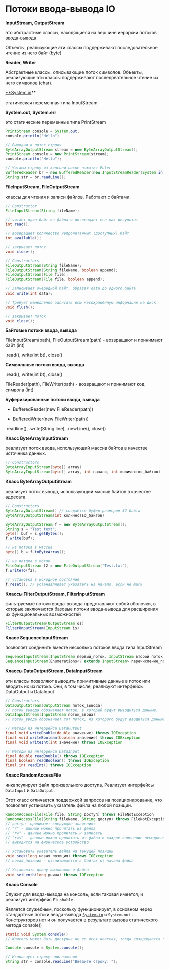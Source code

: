 # Потоки ввода-вывода IO

**InputStream, OutputStream**

это абстрактные классы, находящиеся на вершине иерархии потоков ввода-вывода

Объекты, реализующие эти классы поддерживают последовательное чтение из него байт (byte)

**Reader, Writer**

Абстрактные классы, описывающие поток символов. Объекты, реализующие эти классы поддерживают последовательное чтение из него символов (char).

[**System.in](http://System.in)** 

статическая переменная типа InputStream

**System.out, System.err**

это статические переменные типа PrintStream

```java
PrintStream console = System.out;
console.println("Hello")

// Выводим в поток строку
ByteArrayOutputStream stream = new ByteArrayOutputStream();
PrintStream console = new PrintStream(stream);
console.println("Hello");

// Читаем строку из консоли после нажатия Enter
BufferedReader br = new BufferedReader(new InputStreamReader(System.in));
String str = br.readLine();

```

**FileInputStream, FileOutputStream**

классы для чтения и записи файлов. Работают с байтами.

```java
// Constructor
FileInputStream(String fileName);

// читает один байт из файла и возвращает его как результат
int read();

// возвращает количество непрочитанных (доступных) байт
int available();

// закрывает поток
void close();

// Constructors
FileOutputStream(String fileName);
FileOutputStream(String fileName, boolean append);
FileOutputStream(File file);
FileOutputStream(File file, boolean append);

// Записывает очередной байт, образая data до одного байта
void write(int data);

// Требует немедленно записать всю несохранённую информацию на диск
void flush();

// закрывает поток
void close();
```

**Байтовые потоки ввода, вывода** 

FileInputStream(path), FileOutputStream(path) - возвращают и принимают байт (int)

.read(), write(int bt), close()

**Символьные потоки ввода, вывода**

.read(), write(int bt), close()

FileReader(path), FileWriter(path) - возвращают и принимают код символа (int)

**Буферизированные потоки ввода, вывода**

- BufferedReader(new FileReader(path))

- BufferedWriter(new FileWriter(path)) 

.readline(), .write(String line), .newLine(), close()

**Класс ByteArrayInputStream**

реализует поток ввода, использующий массив байтов в качестве источника данных.

```java
// Constructors
ByteArrayInputStream(byte[] array)
ByteArrayInputStream(byte[] array, int начало, int количество_байтов)
```

**Класс ByteArrayOutputStream**

реализует поток вывода, использующий массив байтов в качестве адресата.

```java
// Constructors
ByteArrayOutputStream() // создаётся буфер размером 32 байта
ByteArrayOutputStream(int количество_байтов)

ByteArrayOutputStream f = new ByteArrayOutputStream();
String s = "Test text";
byte[] buf = s.getBytes();
f.write(buf);

// из потока в массив
byte[] b = f.toByteArray();

// из потока в поток
FileOutputStream f2 = new FileOutputStream("Test.txt");
f.writeTo(f2);

// установка в исходное состояние
f.reset(); // устанавливает указатель на начало, если не mark
```

**Классы FilterOutputStream, FilterInputStream**

фильтруемые потоки ввода-вывода представляют собой оболочки, в которые заключаются базовые потоки ввода-вывода для расширения их функциональных возможностей

```java
FilterOutputStream(OutputStream os)
FilterUnputStream(InputStream is)
```

**Класс SequenceInputStream**

позволяет соединить вместе несколько потоков ввода типа InputStream

```java
SequenceInputStream(InputStream первый_поток, InputStream второй поток)
SequenceInputStream(Enumerations<? extends InputStream> перечисление_потоков)
```

**Классы DataOutputStream, DataInputStream**

эти классы позволяют выводить примитивные данные в поток или вводить их из потока. Они, в том числе, реализуют интерфейсы DataOutput и DataInput

```java
// Constructors
DataOutputStream(OutputStream поток_вывода)
// поток_вывода обозначает поток, в который будут выводиться данные.
DataInputStream(InputStream поток_ввода)
// поток_ввода обозначает тот поток, из которого будут вводиться данные.

// Методы из интерфейса DataOutput
final void writeDouble(double значение) throws IOException
final void writeBoolean(boolean значение) throws IOException
final void writeInt(int значение) throws IOException

// Методы из интерфейса DataInput
final double readDouble() throws IOException
final boolean readBoolean() throws IOException
final int readInt() throws IOException

```

**Класс RandomAccessFile**

инкапсулирует файл произвольного доступа. Реализует интерфейсы `DataInput`  и `DataOutput` . 

Этот класс отличается поддержкой запросов на позиционирование, что позволяет установить указатель файла на любой позиции.

```java
RandomAccessFile(File file, String доступ) throws FileNotException
RandomAccessFile(String fileName, String доступ) throws FileNotException
// доступ  принимает следующие значения:
// "r" - данные можно прочитать из файла
// "rw" - данные можно прочитать и записать
// "rws" - данные можно прочитать из файла и каждое изменение немедленно
// выводится на физическое устройство

// Установить указатель файла на текущей позиции
void seek(long новая_позиция) throws IOException
// новая_позиция - отсчитывается в байтах от начала файла

// Установать длину вызывающего файла
void setLenth(long днина) throws IOException
```

**Класс Console**

Служит для ввода-вывода на консоль, если таковая имеется, и реализует интерфейс `Flushable` .

Является служебным, поскольку функционирует, в основном через стандартные потоки ввода-вывода [`System.in`](http://System.in)  и `System.out` . Конструкторов нет и он получается в результате вызова статического метода console()

```java
static void System.console()
// Консоль может быть доступна не во всех классах, тогда возвращается null

Console console = System.console();

// Использует строку приглашения
String str = console.readLine("Введите строку: ");

```